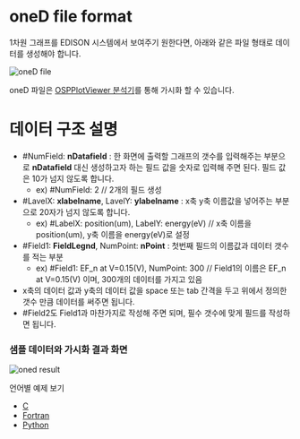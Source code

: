 # oneD file format

1차원 그래프를 EDISON 시스템에서 보여주기 원한다면, 아래와 같은 파일 형태로 데이터를 생성해야 합니다.

![oneD file](..//images/solverdev/04/02/image1.png)

oneD 파일은 [OSPPlotViewer 분석기]()를 통해 가시화 할 수 있습니다.

# 데이터 구조 설명
 - #NumField: **nDatafield** : 한 화면에 출력할 그래프의 갯수를 입력해주는 부분으로  **nDatafield** 대신 생성하고자 하는 필드 값을 숫자로 입력해 주면 된다. 필드 값은 10가 넘지 않도록 합니다.
   - ex) #NumField: 2   // 2개의 필드 생성
 - #LavelX: **xlabelname**, LavelY: **ylabelname** : x축 y축 이름값을 넣어주는 부분으로 20자가 넘지 않도록 합니다.
   -  ex) #LabelX: position(um), LabelY: energy(eV) // x축 이름을 position(um), y축 이름을 energy(eV)로 설정
 - #Field1: **FieldLegnd**, NumPoint: **nPoint** : 첫번째 필드의 이름값과 데이터 갯수를 적는 부분
   - ex) #Field1: EF_n at V=0.15(V), NumPoint: 300 // Field1의 이름은 EF_n at V=0.15(V) 이며, 300개의 데이터를 가지고 있음
 - x축의 데이터 값과 y축의 데이터 값을 space 또는 tab 간격을 두고 위에서 정의한 갯수 만큼 데이터를 써주면 됩니다.
 - #Field2도 Field1과 마찬가지로 작성해 주면 되며, 필수 갯수에 맞게 필드를 작성하면 됩니다.

### 샘플 데이터와 가시화 결과 화면
![oned result](..//images/solverdev/04/02/image2.png)


언어별 예제 보기

 - [C](../03_C/05_oneD.md)
 - [Fortran](../04_Fortran/05_oneD.md)
 - [Python](../05_Python/05_oneD.md)
